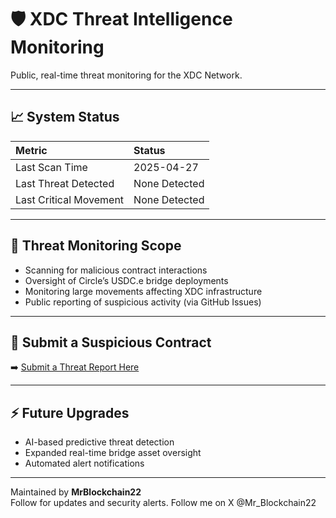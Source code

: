 # 🛡️ XDC Threat Intelligence Monitoring

Public, real-time threat monitoring for the XDC Network.

---

## 📈 System Status

| Metric | Status |
|:-------|:-------|
| Last Scan Time | 2025-04-27  | 
| Last Threat Detected | None Detected |
| Last Critical Movement | None Detected |

---

## 🚨 Threat Monitoring Scope

- Scanning for malicious contract interactions
- Oversight of Circle’s USDC.e bridge deployments
- Monitoring large movements affecting XDC infrastructure
- Public reporting of suspicious activity (via GitHub Issues)

---

## 📝 Submit a Suspicious Contract

➡️ [Submit a Threat Report Here](https://github.com/MrBlockchain22/xdc-intel-reports/issues/new?assignees=MrBlockchain22&labels=threat+report%2Cinvestigation+needed&template=report-malicious-contract.md&title=%5BThreat+Report%5D+Contract+at+0x...)

---

## ⚡ Future Upgrades

- AI-based predictive threat detection
- Expanded real-time bridge asset oversight
- Automated alert notifications

---

Maintained by **MrBlockchain22**  
Follow for updates and security alerts.
Follow me on X @Mr_Blockchain22
